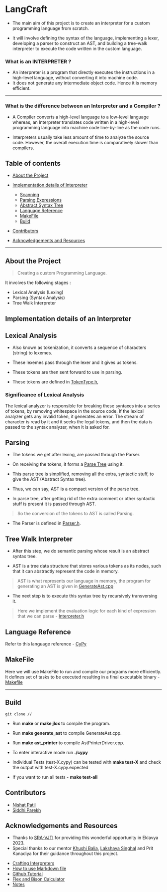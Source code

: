 # **LangCraft**

- The main aim of this project is to create an interpreter for a custom programming language from scratch.

- It will involve defining the syntax of the language, implementing a lexer, developing a parser to construct an AST, and building a tree-walk interpreter to execute the code written in the custom language.

### What is an **INTERPRETER** ?
- An interpreter is a program that directly executes the instructions in a high-level language, without converting it into machine code.
- It does not generate any intermediate object code. Hence it is memory efficient.
------------
### What is the difference between an Interpreter and a Compiler ?
- A Compiler converts a high-level language to a low-level language whereas, an Interpreter translates code written in a high-level programming language into machine code line-by-line as the code runs. 

- Interpreters usually take less amount of time to analyze the source code. However, the overall execution time is comparatively slower than compilers.


## Table of contents 

- [About the Project](#about-the-project)
- [Implementation details of Interpreter](#implementation-details-of-an-interpreter)
  - [Scanning](#lexical-analysis)
  - [Parsing Expressions](#parsing)
  - [Abstract Syntax Tree](#tree-walk-interpreter)
  - [Language Reference](#language-reference)
  - [MakeFile](#makefile)
  - [Build](#build)
  
- [Contributors](#contributors)
- [Acknowledgements and Resources](#acknowledgements-and-resources)

-----
## About the Project
> Creating a custom Programming Language.

It involves the following stages : 
- Lexical Analysis (Lexing)
- Parsing (Syntax Analysis)
- Tree Walk Interpreter

## Implementation details of an Interpreter

##  **Lexical Analysis**
- Also known as tokenization, it converts a sequence of characters (string) to lexemes. 
- These lexemes pass through the lexer and it gives us tokens.
- These tokens are then sent forward to use in parsing. 

- These tokens are defined in [TokenType.h](https://github.com/siddhip2004/Lang-craft_eklavya23/blob/siddhi/chp9/TokenType.h),

### Significance of Lexical Analysis
The lexical analyzer is responsible for breaking these syntaxes into a series of tokens, by removing whitespace in the source code. If the lexical analyzer gets any invalid token, it generates an error. The stream of character is read by it and it seeks the legal tokens, and then the data is passed to the syntax analyzer, when it is asked for.


##  **Parsing**

- The tokens we get after lexing, are passed through the Parser.

- On receiving the tokens, it forms a [Parse Tree](https://en.wikipedia.org/wiki/Parse_tree  " parse tree ") using it.
- This parse tree is simplified, removing all the extra, syntactic stuff, to give the AST (Abstract Syntax tree).
- Thus, we can say, AST is a compact version of the parse tree.
- In parse tree, after getting rid of the extra comment or other syntactic stuff is present it is passed through AST.
>So the conversion of the tokens to AST is called Parsing.
- The Parser is defined in [Parser.h](https://github.com/siddhip2004/Lang-craft_eklavya23/blob/siddhi/chp9/parser.h).


## **Tree Walk Interpreter**
- After this step, we do semantic parsing whose result is an abstract syntax tree.

- AST is a tree data structure that stores various tokens as its nodes, such that it can abstractly represent the code in memory. 

>AST is what represents our language in memory, the program for generating an AST is given in  [GenerateAst.cpp](https://github.com/siddhip2004/Lang-craft_eklavya23/blob/siddhi/chp9/GenerateAst.cpp)
- The next step is to execute this syntax tree by recursively transversing it. 
> Here we implement the evaluation logic for each kind of expression that we can parse - [Interpreter.h](https://github.com/siddhip2004/Lang-craft_eklavya23/blob/siddhi/chp9/interpreter.h)

## Language Reference
Refer to this language reference - [CyPy](https://github.com/siddhip2004/Lang-craft_eklavya23/blob/nishat/Syntax.pdf)

## MakeFile
Here we will use MakeFile to run and compile our programs more efficiently. It defines set of tasks to be executed resulting in a final executable binary - [Makefile](https://github.com/siddhip2004/Lang-craft_eklavya23/blob/siddhi/chp9/Makefile)

----
## Build
```
git clone //
```
- Run **make** or **make jlox** to compile the program.

- Run **make generate_ast** to compile GenerateAst.cpp.

- Run **make ast_printer** to compile AstPrinterDriver.cpp.

- To enter interactive mode run **./cypy**

- Individual Tests (test-X.cypy) can be tested with **make test-X** and check the output with test-X.cypy.expected

- If you want to run all tests - **make test-all**

## Contributors

* [Nishat Patil](https://github.com/nishatp9)          
* [Siddhi Parekh](https://github.com/siddhip2004)



## Acknowledgements and Resources
* Thanks to [SRA-VJTI](https://sravjti.in/) for providing this wonderful opportunity in Eklavya 2023. 
* Special thanks to our mentor [Khushi Balia](https://github.com/khushi-Balia/), [Lakshaya Singhal](https://github.com/LakshayaSinghal) and Prit Kanadiya for their guidance throughout this project.
- [Crafting Interpreters](https://craftinginterpreters.com/)
- [How to use Markdown file](https://youtu.be/bpdvNwvEeSE)
- [Github Tutorial](https://youtu.be/uaeKhfhYE0U)
- [Flex and Bison Calculator](https://github.com/siddhip2004/Lang-craft_eklavya23/tree/nishat/Flex-Bison)
- [Notes](https://github.com/siddhip2004/Lang-craft_eklavya23/tree/siddhi/notes)
